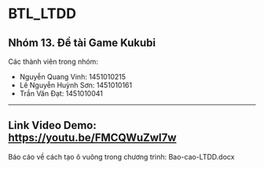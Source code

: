 # BTL_LTDD
Nhóm 13. Đề tài Game Kukubi
---------------------------
Các thành viên trong nhóm:
- Nguyễn Quang Vinh: 1451010215
- Lê Nguyễn Huỳnh Sơn: 1451010161
- Trần Văn Đạt: 1451010041
----
Link Video Demo: https://youtu.be/FMCQWuZwI7w
----
Báo cáo về cách tạo ô vuông trong chương trình: Bao-cao-LTDD.docx
